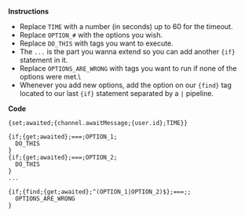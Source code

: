 **Instructions**
- Replace `TIME` with a number (in seconds) up to 60 for the timeout.
- Replace `OPTION_#` with the options you wish.
- Replace `DO_THIS` with tags you want to execute.
- The `...` is the part you wanna extend so you can add another `{if}` statement in it.
- Replace `OPTIONS_ARE_WRONG` with tags you want to run if none of the options were met.\
- Whenever you add new options, add the option on our `{find}` tag located to our last
  `{if}` statement separated by a `|` pipeline.

**Code**
```
{set;awaited;{channel.awaitMessage;{user.id};TIME}}

{if;{get;awaited};===;OPTION_1;
  DO_THIS
}
{if;{get;awaited};===;OPTION_2;
  DO_THIS
}
...

{if;{find;{get;awaited};^(OPTION_1|OPTION_2)$};===;;
  OPTIONS_ARE_WRONG
}
```
